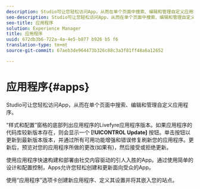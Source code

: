 ```yaml
---
description: Studio可让您轻松访问App，从而在单个页面中搜索、编辑和管理自定义应用程序。
seo-description: Studio可让您轻松访问App，从而在单个页面中搜索、编辑和管理自定义应用程序。
seo-title: 应用程序
solution: Experience Manager
title: 应用程序
uuid: 672db3b6-722a-4a-4e5-b877 b926 b5 f6
translation-type: tm+mt
source-git-commit: 67aeb3de964473b326c88c3a3f81ff48a6a12652

---
```



# 应用程序{#apps}

Studio可让您轻松访问App，从而在单个页面中搜索、编辑和管理自定义应用程序。

“样式和配置”窗格的底部列出应用程序的Livefyre应用程序版本。如果应用程序的代码库较新版本存在，则会显示一个 **[!UICONTROL Update]** 按钮。单击按钮以更新到最新版本版本，并通过所有可用功能增强和错误修复刷新您的应用程序。更新后，预览对您的应用程序所做的更改(如果有)，然后接受或拒绝更新。

使用应用程序快速构建和部署由社交内容驱动的引人入胜的App。通过使用简单的设计和配置控制，Apps允许您轻松创建和更新面向受众的App。

使用“应用程序”选项卡创建新应用程序、定义其设置并将其嵌入您的站点。
